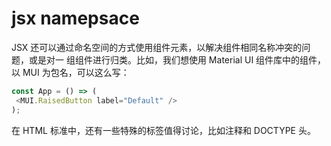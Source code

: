 # jsx namepsace

JSX 还可以通过命名空间的方式使用组件元素，以解决组件相同名称冲突的问题，或是对一
组组件进行归类。比如，我们想使用 Material UI 组件库中的组件，以 MUI 为包名，可以这么写：
```js
const App = () => (
 <MUI.RaisedButton label="Default" />
);
```
在 HTML 标准中，还有一些特殊的标签值得讨论，比如注释和 DOCTYPE 头。
